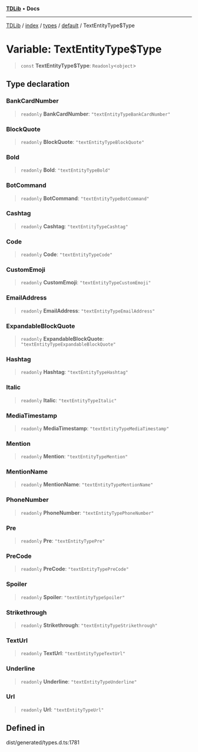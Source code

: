 [**TDLib**](../../../../../../README.md) • **Docs**

***

[TDLib](../../../../../../modules.md) / [index](../../../../../README.md) / [types](../../../README.md) / [default](../README.md) / TextEntityType$Type

# Variable: TextEntityType$Type

> `const` **TextEntityType$Type**: `Readonly`\<`object`\>

## Type declaration

### BankCardNumber

> `readonly` **BankCardNumber**: `"textEntityTypeBankCardNumber"`

### BlockQuote

> `readonly` **BlockQuote**: `"textEntityTypeBlockQuote"`

### Bold

> `readonly` **Bold**: `"textEntityTypeBold"`

### BotCommand

> `readonly` **BotCommand**: `"textEntityTypeBotCommand"`

### Cashtag

> `readonly` **Cashtag**: `"textEntityTypeCashtag"`

### Code

> `readonly` **Code**: `"textEntityTypeCode"`

### CustomEmoji

> `readonly` **CustomEmoji**: `"textEntityTypeCustomEmoji"`

### EmailAddress

> `readonly` **EmailAddress**: `"textEntityTypeEmailAddress"`

### ExpandableBlockQuote

> `readonly` **ExpandableBlockQuote**: `"textEntityTypeExpandableBlockQuote"`

### Hashtag

> `readonly` **Hashtag**: `"textEntityTypeHashtag"`

### Italic

> `readonly` **Italic**: `"textEntityTypeItalic"`

### MediaTimestamp

> `readonly` **MediaTimestamp**: `"textEntityTypeMediaTimestamp"`

### Mention

> `readonly` **Mention**: `"textEntityTypeMention"`

### MentionName

> `readonly` **MentionName**: `"textEntityTypeMentionName"`

### PhoneNumber

> `readonly` **PhoneNumber**: `"textEntityTypePhoneNumber"`

### Pre

> `readonly` **Pre**: `"textEntityTypePre"`

### PreCode

> `readonly` **PreCode**: `"textEntityTypePreCode"`

### Spoiler

> `readonly` **Spoiler**: `"textEntityTypeSpoiler"`

### Strikethrough

> `readonly` **Strikethrough**: `"textEntityTypeStrikethrough"`

### TextUrl

> `readonly` **TextUrl**: `"textEntityTypeTextUrl"`

### Underline

> `readonly` **Underline**: `"textEntityTypeUnderline"`

### Url

> `readonly` **Url**: `"textEntityTypeUrl"`

## Defined in

dist/generated/types.d.ts:1781
